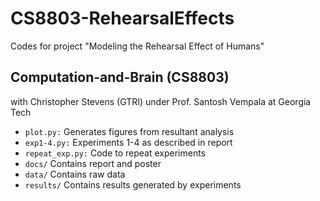 # CS8803-RehearsalEffects
Codes for project "Modeling the Rehearsal Effect of Humans" 

## Computation-and-Brain (CS8803) 
with Christopher Stevens (GTRI) under Prof. Santosh Vempala at Georgia Tech


 * `plot.py:` Generates figures from resultant analysis
 * `exp1-4.py:` Experiments 1-4 as described in report
 * `repeat_exp.py:` Code to repeat experiments
 * `docs/` Contains report and poster 
 * `data/` Contains raw data 
 * `results/` Contains results generated by experiments
